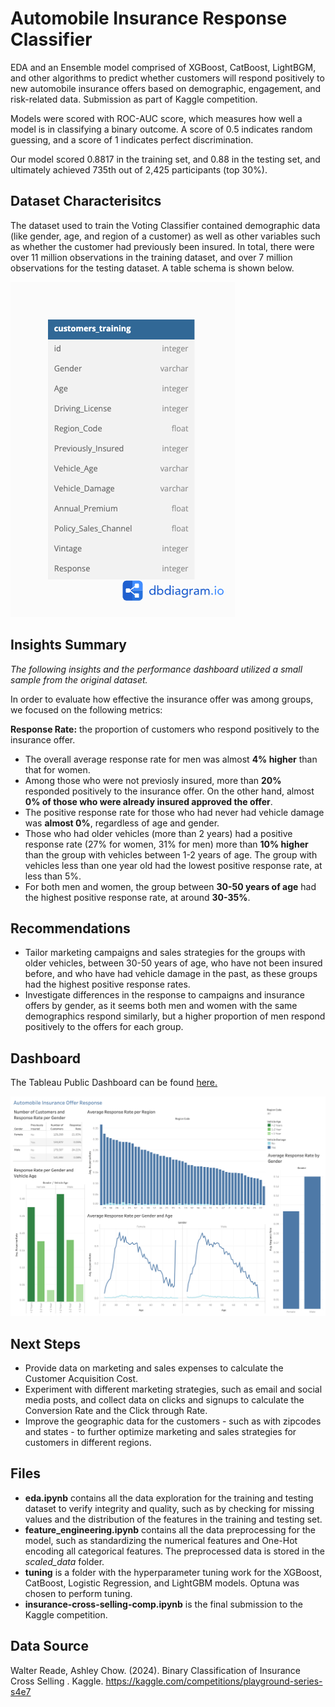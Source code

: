 # Automobile Insurance Response Classifier
EDA and an Ensemble model comprised of XGBoost, CatBoost, LightBGM, and other algorithms to predict whether customers will respond positively to new automobile insurance offers based on demographic, engagement, and risk-related data. Submission as part of Kaggle competition.

Models were scored with ROC-AUC score, which measures how well a model is in classifying a binary outcome. A score of 0.5 indicates random guessing, and a score of 1 indicates perfect discrimination. 

Our model scored 0.8817 in the training set, and 0.88 in the testing set, and ultimately achieved 735th out of 2,425 participants (top 30%).

## Dataset Characterisitcs
The dataset used to train the Voting Classifier contained demographic data (like gender, age, and region of a customer) as well as other variables such as whether the customer had previously been insured. In total, there were over 11 million observations in the training dataset, and over 7 million observations for the testing dataset. A table schema is shown below.

![Table Schema](schema.png)

## Insights Summary
*The following insights and the performance dashboard utilized a small sample from the original dataset.*

In order to evaluate how effective the insurance offer was among groups, we focused on the following metrics:

**Response Rate:** the proportion of customers who respond positively to the insurance offer.
- The overall average response rate for men was almost **4% higher** than that for women.
- Among those who were not previosly insured, more than **20%** responded positively to the insurance offer. On the other hand, almost **0% of those who were already insured approved the offer**.
- The positive response rate for those who had never had vehicle damage was **almost 0%**, regardless of age and gender.
- Those who had older vehicles (more than 2 years) had a positive response rate (27% for women, 31% for men) more than **10% higher** than the group with vehicles between 1-2 years of age. The group with vehicles less than one year old had the lowest positive response rate, at less than 5%.
- For both men and women, the group between **30-50 years of age** had the highest positive response rate, at around **30-35%**.

## Recommendations
- Tailor marketing campaigns and sales strategies for the groups with older vehicles, between 30-50 years of age, who have not been insured before, and who have had vehicle damage in the past, as these groups had the highest positive response rates.
- Investigate differences in the response to campaigns and insurance offers by gender, as it seems both men and women with the same demographics respond similarly, but a higher proportion of men respond positively to the offers for each group.

 ## Dashboard
The Tableau Public Dashboard can be found [here.](https://public.tableau.com/views/insurance_cross_selling/Dashboard1?:language=en-US&publish=yes&:sid=&:redirect=auth&:display_count=n&:origin=viz_share_link)

![Dashboard](dashboard.png)

 ## Next Steps
 - Provide data on marketing and sales expenses to calculate the Customer Acquisition Cost.
 - Experiment with different marketing strategies, such as email and social media posts, and collect data on clicks and signups to calculate the Conversion Rate and the Click through Rate.
 - Improve the geographic data for the customers - such as with zipcodes and states - to further optimize marketing and sales strategies for customers in different regions.

## Files
- **eda.ipynb** contains all the data exploration for the training and testing dataset to verify integrity and quality, such as by checking for missing values and the distribution of the features in the training and testing set.
- **feature_engineering.ipynb** contains all the data preprocessing for the model, such as standardizing the numerical features and One-Hot encoding all categorical features. The preprocessed data is stored in the *scaled_data* folder.
- **tuning** is a folder with the hyperparameter tuning work for the XGBoost, CatBoost, Logistic Regression, and LightGBM models. Optuna was chosen to perform tuning.
- **insurance-cross-selling-comp.ipynb** is the final submission to the Kaggle competition.

## Data Source
Walter Reade, Ashley Chow. (2024). Binary Classification of Insurance Cross Selling . Kaggle. https://kaggle.com/competitions/playground-series-s4e7